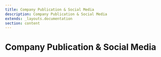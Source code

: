 ```yaml
---
title: Company Publication & Social Media
description: Company Publication & Social Media
extends: _layouts.documentation
section: content
---
```


# Company Publication & Social Media